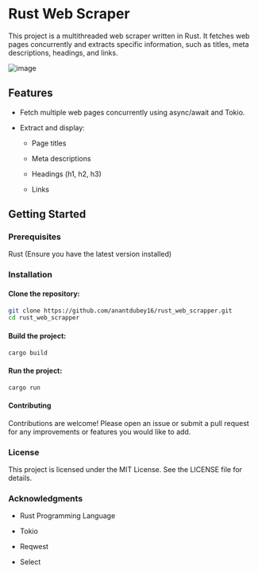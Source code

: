 # Rust Web Scraper

This project is a multithreaded web scraper written in Rust. It fetches web pages concurrently and extracts specific information, such as titles, meta descriptions, headings, and links.

![image](https://github.com/anantdubey16/Rust-Web-Scraper/assets/81023294/230dff06-7f23-44c6-88fb-6ef50402d9cc)


## Features

+ Fetch multiple web pages concurrently using async/await and Tokio.

+ Extract and display:

  - Page titles

  - Meta descriptions

  - Headings (h1, h2, h3)

  - Links

## Getting Started

### Prerequisites

Rust (Ensure you have the latest version installed)

### Installation

#### Clone the repository:

```sh
git clone https://github.com/anantdubey16/rust_web_scrapper.git
cd rust_web_scrapper
```

#### Build the project:

```sh
cargo build
```

#### Run the project:

```sh
cargo run
```

#### Contributing

Contributions are welcome! Please open an issue or submit a pull request for any improvements or features you would like to add.

### License

This project is licensed under the MIT License. See the LICENSE file for details.

### Acknowledgments

- Rust Programming Language

- Tokio

- Reqwest

- Select

